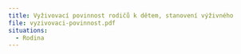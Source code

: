 ```yaml
---
title: Vyživovací povinnost rodičů k dětem, stanovení výživného
file: vyzivovaci-povinnost.pdf
situations:
  - Rodina
---
```

